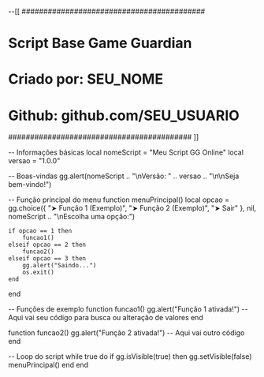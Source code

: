 --[[
##########################################
#         Script Base Game Guardian       #
#           Criado por: SEU_NOME          #
#     Github: github.com/SEU_USUARIO      #
##########################################
]]

-- Informações básicas
local nomeScript = "Meu Script GG Online"
local versao = "1.0.0"

-- Boas-vindas
gg.alert(nomeScript .. "\nVersão: " .. versao .. "\n\nSeja bem-vindo!")

-- Função principal do menu
function menuPrincipal()
    local opcao = gg.choice({
        "➤ Função 1 (Exemplo)",
        "➤ Função 2 (Exemplo)",
        "➤ Sair"
    }, nil, nomeScript .. "\nEscolha uma opção:")

    if opcao == 1 then
        funcao1()
    elseif opcao == 2 then
        funcao2()
    elseif opcao == 3 then
        gg.alert("Saindo...")
        os.exit()
    end
end

-- Funções de exemplo
function funcao1()
    gg.alert("Função 1 ativada!")
    -- Aqui vai seu código para busca ou alteração de valores
end

function funcao2()
    gg.alert("Função 2 ativada!")
    -- Aqui vai outro código
end

-- Loop do script
while true do
    if gg.isVisible(true) then
        gg.setVisible(false)
        menuPrincipal()
    end
end
